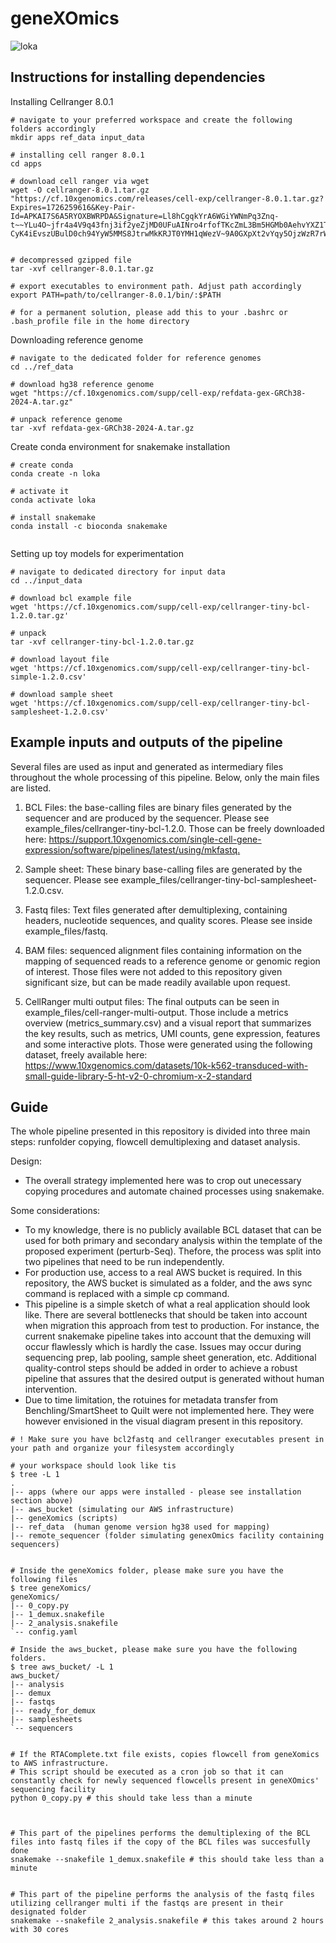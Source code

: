 # geneXOmics

![loka](https://github.com/user-attachments/assets/5976dd7a-cb1b-4fc5-a433-84fe0744682b)



## Instructions for installing dependencies

Installing Cellranger 8.0.1

```
# navigate to your preferred workspace and create the following folders accordingly
mkdir apps ref_data input_data 

# installing cell ranger 8.0.1
cd apps

# download cell ranger via wget
wget -O cellranger-8.0.1.tar.gz "https://cf.10xgenomics.com/releases/cell-exp/cellranger-8.0.1.tar.gz?Expires=1726259616&Key-Pair-Id=APKAI7S6A5RYOXBWRPDA&Signature=Ll8hCgqkYrA6WGiYWNmPq3Znq-t~~YLu4O~jfr4a4V9q43fnj3if2yeZjMD0UFuAINro4rfofTKcZmL3Bm5HGMb0AehvYXZ1TZkAGa8TUQuHcyQEPFYzZZcxsBZCOmz4cb3sqoxP559LOdnT~iEbHFtjB2255FecCFxyrMdOGEyoRX~6RDaAnTYFBB4eHcIhyyRdrSipeVKU8VqYTF2dEO~1SuZ8bvvKp8R3i4PquHlbScVTuMKR9lhDSslrTHAJY~B07zx-CyK4iEvszUBulD0ch94YyW5MMS8JtrwMkKRJT0YMH1qWezV~9A0GXpXt2vYqy5OjzWzR7rWHh1HXIQ__"


# decompressed gzipped file
tar -xvf cellranger-8.0.1.tar.gz

# export executables to environment path. Adjust path accordingly
export PATH=path/to/cellranger-8.0.1/bin/:$PATH

# for a permanent solution, please add this to your .bashrc or .bash_profile file in the home directory

```

Downloading reference genome

```
# navigate to the dedicated folder for reference genomes
cd ../ref_data

# download hg38 reference genome
wget "https://cf.10xgenomics.com/supp/cell-exp/refdata-gex-GRCh38-2024-A.tar.gz"

# unpack reference genome
tar -xvf refdata-gex-GRCh38-2024-A.tar.gz

```
Create conda environment for snakemake installation
```
# create conda 
conda create -n loka

# activate it
conda activate loka

# install snakemake
conda install -c bioconda snakemake


```
Setting up toy models for experimentation
```
# navigate to dedicated directory for input data
cd ../input_data

# download bcl example file
wget 'https://cf.10xgenomics.com/supp/cell-exp/cellranger-tiny-bcl-1.2.0.tar.gz' 

# unpack
tar -xvf cellranger-tiny-bcl-1.2.0.tar.gz

# download layout file
wget 'https://cf.10xgenomics.com/supp/cell-exp/cellranger-tiny-bcl-simple-1.2.0.csv' 

# download sample sheet
wget 'https://cf.10xgenomics.com/supp/cell-exp/cellranger-tiny-bcl-samplesheet-1.2.0.csv'

```


## Example inputs and outputs of the pipeline

Several files are used as input and generated as intermediary files throughout the whole processing of this pipeline. Below, only the main files are listed.

1) BCL Files: the base-calling files are binary files generated by the sequencer and are produced by the sequencer. Please see example_files/cellranger-tiny-bcl-1.2.0. Those can be freely downloaded here: [https://support.10xgenomics.com/single-cell-gene-expression/software/pipelines/latest/using/mkfastq.
](url)

2) Sample sheet: These binary base-calling files are generated by the sequencer. Please see example_files/cellranger-tiny-bcl-samplesheet-1.2.0.csv.

3) Fastq files: Text files generated after demultiplexing, containing headers, nucleotide sequences, and quality scores. Please see inside example_files/fastq.

4) BAM files: sequenced alignment files containing information on the mapping of sequenced reads to a reference genome or genomic region of interest. Those files were not added to this repository given significant size, but can be made readily available upon request.

5) CellRanger multi output files: The final outputs can be seen in example_files/cell-ranger-multi-output. Those include a metrics overview (metrics_summary.csv) and a visual report that summarizes the key results, such as metrics, UMI counts, gene expression, features and some interactive plots. Those were generated using the following dataset, freely available here:[ https://www.10xgenomics.com/datasets/10k-k562-transduced-with-small-guide-library-5-ht-v2-0-chromium-x-2-standard
](url)




## Guide



The whole pipeline presented in this repository is divided into three main steps: runfolder copying, flowcell demultiplexing and dataset analysis.

Design:
- The overall strategy implemented here was to crop out unecessary copying procedures and automate chained processes using snakemake. 


Some considerations:

- To my knowledge,  there is no publicly available BCL dataset that can be used for both primary and secondary analysis within the template of the proposed experiment (perturb-Seq). Thefore, the process was split into two pipelines that need to be run independently.
- For production use, access to a real AWS bucket is required. In this repository, the AWS bucket is simulated as a folder, and the aws sync command is replaced with a simple cp command.
- This pipeline is a simple sketch of what a real application should look like. There are several bottlenecks that should be taken into account when migration this approach from test to production. For instance, the current snakemake pipeline takes into account that the demuxing will occur flawlessly which is hardly the case. Issues may occur during sequencing prep, lab pooling, sample sheet generation, etc. Additional quality-control steps should be added in order to achieve a robust pipeline that assures that the desired output is generated without human intervention.
- Due to time limitation, the rotuines for metadata transfer from Benchling/SmartSheet to Quilt were not implemented here. They were however envisioned in the visual diagram present in this repository.


```
# ! Make sure you have bcl2fastq and cellranger executables present in your path and organize your filesystem accordingly

# your workspace should look like tis
$ tree -L 1
.
|-- apps (where our apps were installed - please see installation section above)
|-- aws_bucket (simulating our AWS infrastructure)
|-- geneXomics (scripts)
|-- ref_data  (human genome version hg38 used for mapping)
|-- remote_sequencer (folder simulating genexOmics facility containing sequencers)


# Inside the geneXomics folder, please make sure you have the following files
$ tree geneXomics/
geneXomics/
|-- 0_copy.py
|-- 1_demux.snakefile
|-- 2_analysis.snakefile
`-- config.yaml

# Inside the aws_bucket, please make sure you have the following folders.
$ tree aws_bucket/ -L 1
aws_bucket/
|-- analysis
|-- demux
|-- fastqs
|-- ready_for_demux
|-- samplesheets
`-- sequencers


# If the RTAComplete.txt file exists, copies flowcell from geneXomics to AWS infrastructure.
# This script should be executed as a cron job so that it can constantly check for newly sequenced flowcells present in geneXOmics' sequencing facility
python 0_copy.py # this should take less than a minute



# This part of the pipelines performs the demultiplexing of the BCL files into fastq files if the copy of the BCL files was succesfully done
snakemake --snakefile 1_demux.snakefile # this should take less than a minute


# This part of the pipeline performs the analysis of the fastq files utilizing cellranger multi if the fastqs are present in their designated folder
snakemake --snakefile 2_analysis.snakefile # this takes around 2 hours with 30 cores

```

